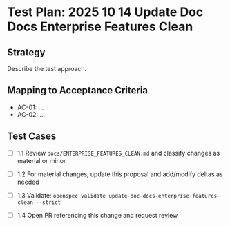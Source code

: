 # Test Plan: 2025 10 14 Update Doc Docs Enterprise Features Clean

## Strategy

Describe the test approach.

## Mapping to Acceptance Criteria

- AC-01: ...
- AC-02: ...

## Test Cases

- [ ] 1.1 Review `docs/ENTERPRISE_FEATURES_CLEAN.md` and classify changes as material or minor
- [ ] 1.2 For material changes, update this proposal and add/modify deltas as needed
- [ ] 1.3 Validate: `openspec validate update-doc-docs-enterprise-features-clean --strict`
- [ ] 1.4 Open PR referencing this change and request review

